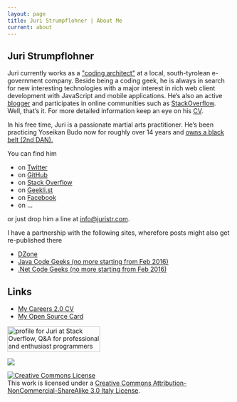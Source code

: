```yaml
---
layout: page
title: Juri Strumpflohner | About Me
current: about
---
```


## Juri Strumpflohner

<p>Juri currently works as a <a href='http://careers.stackoverflow.com/juri'>"coding architect"</a> at a local, south-tyrolean e-government company. Beside being a coding geek, he is always in search for new interesting technologies with a major interest in rich web client development with JavaScript and mobile applications. He&#8217;s also an active <a href='http://blog.js-development'>blogger</a> and participates in online communities such as <a href='http://stackoverflow.com/users/50109/juri'>StackOverflow</a>. Well, that&#8217;s it. For more detailed information keep an eye on his <a href='http://careers.stackoverflow.com/juri'>CV</a>.</p>

<p>In his free time, Juri is a passionate martial arts practitioner. He&#8217;s been practicing Yoseikan Budo now for roughly over 14 years and <a href="/blog/2012/10/2nd-dan-yoseikan-budo/">owns a black belt (2nd DAN).</a></p>

<p>You can find him</p>

<ul>
<li>on <a href='http://twitter.com/juristr'>Twitter</a></li>

<li>on <a href='http://github.com/juristr'>GitHub</a></li>

<li>on <a href='http://stackoverflow.com/users/50109/juri'>Stack Overflow</a></li>

<li>on <a href='https://geekli.st/juri'>Geekli.st</a></li>

<li>on <a href='https://www.facebook.com/pages/Juri-Strumpflohners-TechBlog/157432560964701'>Facebook</a></li>

<li>on &#8230;</li>
</ul>

<p>or just drop him a line at <a href='mailto:info@juristr.com'>&#105;&#110;&#102;&#111;&#064;&#106;&#117;&#114;&#105;&#115;&#116;&#114;&#046;&#099;&#111;&#109;</a>.</p>

<p>I have a partnership with the following sites, wherefore posts might also get re-published there</p>

<ul>
    <li><a href='http://www.dzone.com/users/juristr'>DZone</a></li>
    <li><a href='http://www.javacodegeeks.com/'>Java Code Geeks (no more starting from Feb 2016)</a></li>
    <li><a href='http://www.dotnetcodegeeks.com/'>.Net Code Geeks  (no more starting from Feb 2016)</a></li>
</ul>


## Links

- [My Careers 2.0 CV](http://careers.stackoverflow.com/juri)
- [My Open Source Card](http://osrc.dfm.io/juristr)


<a href="http://stackoverflow.com/users/50109/juri">
    <img src="http://stackoverflow.com/users/flair/50109.png" width="208" height="58" alt="profile for Juri at Stack Overflow, Q&amp;A for professional and enthusiast programmers" title="profile for Juri at Stack Overflow, Q&amp;A for professional and enthusiast programmers">
</a>

<a href="http://www.dzone.com/users/juristr"><img src="http://www.dzone.com/sites/all/files/big-mvbbutton.png"></a>

<a rel="license" href="http://creativecommons.org/licenses/by-nc-sa/3.0/it/deed.en_US"><img alt="Creative Commons License" style="border-width:0" src="http://i.creativecommons.org/l/by-nc-sa/3.0/it/88x31.png" /></a><br />This work is licensed under a <a rel="license" href="http://creativecommons.org/licenses/by-nc-sa/3.0/it/deed.en_US">Creative Commons Attribution-NonCommercial-ShareAlike 3.0 Italy License</a>.
